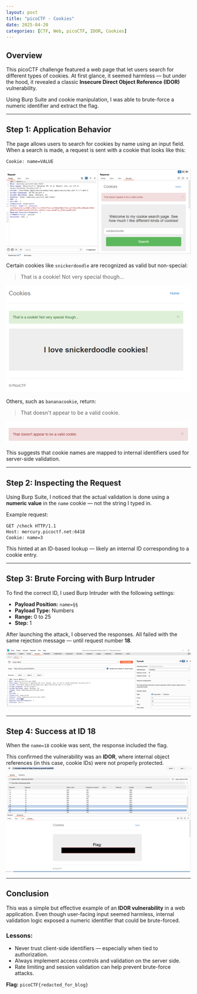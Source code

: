 ```yaml
---
layout: post
title: "picoCTF - Cookies"
date: 2025-04-20
categories: [CTF, Web, picoCTF, IDOR, Cookies]
---
```


## Overview

This picoCTF challenge featured a web page that let users search for different types of cookies. At first glance, it seemed harmless — but under the hood, it revealed a classic **Insecure Direct Object Reference (IDOR)** vulnerability.

Using Burp Suite and cookie manipulation, I was able to brute-force a numeric identifier and extract the flag.

---

## Step 1: Application Behavior

The page allows users to search for cookies by name using an input field. When a search is made, a request is sent with a cookie that looks like this:

```
Cookie: name=VALUE
```
![Good Cookie](/assets/img/picoctf/cookies/img1.png)

Certain cookies like `snickerdoodle` are recognized as valid but non-special:

> That is a cookie! Not very special though...

![Snickerdoodle Response](/assets/img/picoctf/cookies/img2.png)

Others, such as `bananacookie`, return:

> That doesn't appear to be a valid cookie.


![Bad Cookie](/assets/img/picoctf/cookies/img5.png)

This suggests that cookie names are mapped to internal identifiers used for server-side validation.

---

## Step 2: Inspecting the Request

Using Burp Suite, I noticed that the actual validation is done using a **numeric value** in the `name` cookie — not the string I typed in.

Example request:

```
GET /check HTTP/1.1
Host: mercury.picoctf.net:6418
Cookie: name=3
```

This hinted at an ID-based lookup — likely an internal ID corresponding to a cookie entry.

---

## Step 3: Brute Forcing with Burp Intruder

To find the correct ID, I used Burp Intruder with the following settings:

- **Payload Position:** `name=§§`
- **Payload Type:** Numbers
- **Range:** 0 to 25
- **Step:** 1

After launching the attack, I observed the responses. All failed with the same rejection message — until request number **18**.

![Burp Intruder Results](/assets/img/picoctf/cookies/img4.png)

---

## Step 4: Success at ID 18

When the `name=18` cookie was sent, the response included the flag.

This confirmed the vulnerability was an **IDOR**, where internal object references (in this case, cookie IDs) were not properly protected.
![Burp Suite Setup](/assets/img/picoctf/cookies/img3.png)

---

## Conclusion

This was a simple but effective example of an **IDOR vulnerability** in a web application. Even though user-facing input seemed harmless, internal validation logic exposed a numeric identifier that could be brute-forced.

### Lessons:
- Never trust client-side identifiers — especially when tied to authorization.
- Always implement access controls and validation on the server side.
- Rate limiting and session validation can help prevent brute-force attacks.

**Flag:** `picoCTF{redacted_for_blog}`

